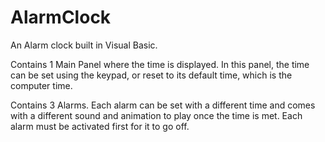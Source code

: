 # AlarmClock
An Alarm clock built in Visual Basic.

Contains 1 Main Panel where the time is displayed. In this panel, the time can be set using the keypad, or reset to its default time, which is the computer time.

Contains 3 Alarms. Each alarm can be set with a different time and comes with a different sound and animation to play once the time is met. Each alarm must be activated first for it to go off. 
